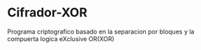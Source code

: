 # Cifrador-XOR
Programa criptografico basado en la separacion por bloques y la compuerta logica eXclusive OR(XOR)
